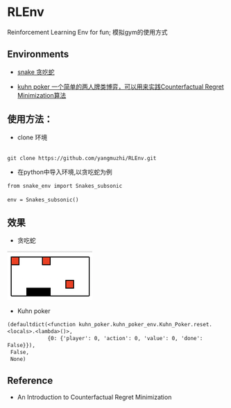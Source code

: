 # RLEnv
Reinforcement Learning Env for fun;
模拟gym的使用方式

## Environments

- [snake 贪吃蛇](./snake)

- [kuhn poker 一个简单的两人牌类博弈，可以用来实践Counterfactual Regret Minimization算法](./kuhn_poker)



## 使用方法：

- clone 环境

```

git clone https://github.com/yangmuzhi/RLEnv.git

```

- 在python中导入环境,以贪吃蛇为例

```
from snake_env import Snakes_subsonic

env = Snakes_subsonic()

```

## 效果

- 贪吃蛇

![Snakes Subsonic](./pic/snake_demo.png)

- Kuhn poker 

```
(defaultdict(<function kuhn_poker.kuhn_poker_env.Kuhn_Poker.reset.<locals>.<lambda>()>,
             {0: {'player': 0, 'action': 0, 'value': 0, 'done': False}}),
 False,
 None)
```




## Reference

- An Introduction to Counterfactual Regret Minimization
